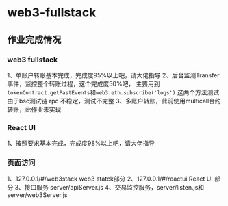 # web3-fullstack

## 作业完成情况

### web3 fullstack
  1、单账户转账基本完成，完成度95%以上吧，请大佬指导
  2、后台监测Transfer事件，监控整个转账过程，这个完成度50%吧，
    主要用到`tokenContract.getPastEvents`和`web3.eth.subscribe('logs')` 这两个方法测试
    由于bsc测试链 rpc 不稳定，测试不完整
  3、多账户转账，此前使用multicall合约转账，此作业未实现

### React UI
  1、按照要求基本完成，完成度98%以上吧，请大佬指导

### 页面访问
  1、127.0.0.1/#/web3stack web3 statck部分
  2、127.0.0.1/#/reactui React UI 部分
  3、接口服务 server/apiServer.js
  4、交易监控服务，server/listen.js和 server/web3Server.js

